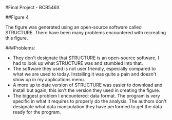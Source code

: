 #Final Project - BCB546X

##Figure 4

The figure was generated using an open-source software called STRUCTURE. There have been many problems encountered with recreating this figure. 

###Problems:
- They don't designate that STRUCTURE is an open-source software, I had to look up what STRUCTURE was and stumbled into that. 
- The software they used is not user friendly, especially compared to what we are used to today. Installing it was quite a pain and doesn't show up in my applications menu. 
- A more up to date version of STRUCTURE was easier to download and install but again, this isn't the version they used in creating the figure.
- The biggest problem I encountered: data format. The program is very specific in what it requires to properly do the analysis. The authors don't designate what data manipulation they have performed to get the data ready for the program. 